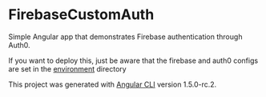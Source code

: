 # FirebaseCustomAuth

Simple Angular app that demonstrates Firebase authentication through Auth0.

If you want to deploy this, just be aware that the firebase and auth0 configs are set in the [environment](src/environments) directory

This project was generated with [Angular CLI](https://github.com/angular/angular-cli) version 1.5.0-rc.2.


